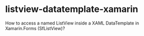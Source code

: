 # listview-datatemplate-xamarin
How to access a named ListView inside a XAML DataTemplate in Xamarin.Forms (SfListView)?
